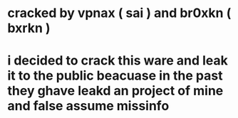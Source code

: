 # cracked by vpnax ( sai ) and br0xkn ( bxrkn ) 

# i decided to crack this ware and leak it to the public beacuase in the past they ghave leakd an project of mine and false assume missinfo
